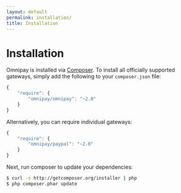 ```yaml
---
layout: default
permalink: installation/
title: Installation
---
```


Installation
============

Omnipay is installed via [Composer](http://getcomposer.org/). To install all officially
supported gateways, simply add the following to your `composer.json` file:

~~~ javascript
{
    "require": {
        "omnipay/omnipay": "~2.0"
    }
}
~~~

Alternatively, you can require individual gateways:

~~~ javascript
{
    "require": {
        "omnipay/paypal": "~2.0"
    }
}
~~~ 

Next, run composer to update your dependencies:

~~~ bash
$ curl -s http://getcomposer.org/installer | php
$ php composer.phar update
~~~